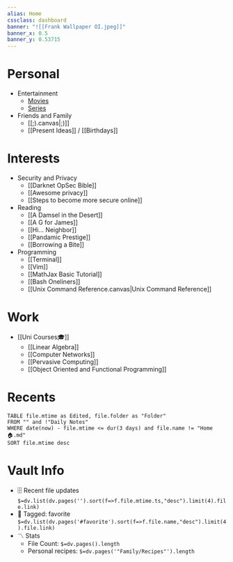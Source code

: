 ```yaml
---
alias: Home
cssclass: dashboard
banner: "![[Frank Wallpaper OI.jpeg]]"
banner_x: 0.5
banner_y: 0.53715
---
```


# Personal
- Entertainment
	- [Movies](obsidian://open?vault=Media%20Database%20Vault&file=Movies)
	- [Series](obsidian://open?vault=Media%20Database%20Vault&file=Series)
- Friends and Family
	- [[;).canvas|;)]]
	- [[Present Ideas]] / [[Birthdays]]

# Interests
- Security and Privacy
	- [[Darknet OpSec Bible]]
	- [[Awesome privacy]]
	- [[Steps to become more secure online]]
- Reading
	- [[A Damsel in the Desert]]
	- [[A G for James]]
	- [[Hi... Neighbor]]
	- [[Pandamic Prestige]]
	- [[Borrowing a Bite]]
- Programming
	- [[Terminal]]
	- [[Vim]]
	- [[MathJax Basic Tutorial]]
	- [[Bash Oneliners]]
	- [[Unix Command Reference.canvas|Unix Command Reference]]
# Work
- [[Uni Courses🎓]]
	- [[Linear Algebra]]
	- [[Computer Networks]]
	- [[Pervasive Computing]]
	- [[Object Oriented and Functional Programming]]

# Recents
```dataview
TABLE file.mtime as Edited, file.folder as "Folder"
FROM "" and !"Daily Notes"
WHERE date(now) - file.mtime <= dur(3 days) and file.name != "Home🏠.md" 
SORT file.mtime desc
```

# Vault Info
- 🗄️ Recent file updates
 `$=dv.list(dv.pages('').sort(f=>f.file.mtime.ts,"desc").limit(4).file.link)`
- 🔖 Tagged:  favorite 
 `$=dv.list(dv.pages('#favorite').sort(f=>f.file.name,"desc").limit(4).file.link)`
- 〽️ Stats
	-  File Count: `$=dv.pages().length`
	-  Personal recipes: `$=dv.pages('"Family/Recipes"').length`
